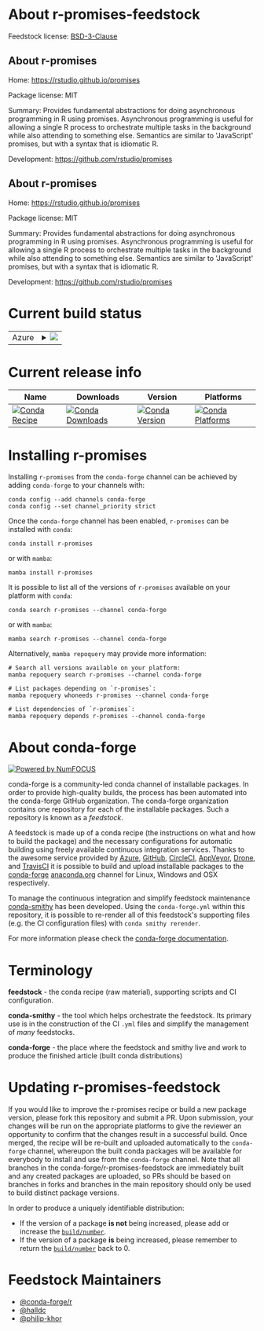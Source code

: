 About r-promises-feedstock
==========================

Feedstock license: [BSD-3-Clause](https://github.com/conda-forge/r-promises-feedstock/blob/main/LICENSE.txt)


About r-promises
----------------

Home: https://rstudio.github.io/promises

Package license: MIT

Summary: Provides fundamental abstractions for doing asynchronous programming in R using promises. Asynchronous programming is useful for allowing a single R process to orchestrate multiple tasks in the background while also attending to something else. Semantics are similar to 'JavaScript' promises, but with a syntax that is idiomatic R.

Development: https://github.com/rstudio/promises

About r-promises
----------------

Home: https://rstudio.github.io/promises

Package license: MIT

Summary: Provides fundamental abstractions for doing asynchronous programming in R using promises. Asynchronous programming is useful for allowing a single R process to orchestrate multiple tasks in the background while also attending to something else. Semantics are similar to 'JavaScript' promises, but with a syntax that is idiomatic R.

Development: https://github.com/rstudio/promises

Current build status
====================


<table>
    
  <tr>
    <td>Azure</td>
    <td>
      <details>
        <summary>
          <a href="https://dev.azure.com/conda-forge/feedstock-builds/_build/latest?definitionId=1468&branchName=main">
            <img src="https://dev.azure.com/conda-forge/feedstock-builds/_apis/build/status/r-promises-feedstock?branchName=main">
          </a>
        </summary>
        <table>
          <thead><tr><th>Variant</th><th>Status</th></tr></thead>
          <tbody><tr>
              <td>linux_64_r_base4.3</td>
              <td>
                <a href="https://dev.azure.com/conda-forge/feedstock-builds/_build/latest?definitionId=1468&branchName=main">
                  <img src="https://dev.azure.com/conda-forge/feedstock-builds/_apis/build/status/r-promises-feedstock?branchName=main&jobName=linux&configuration=linux%20linux_64_r_base4.3" alt="variant">
                </a>
              </td>
            </tr><tr>
              <td>linux_64_r_base4.4</td>
              <td>
                <a href="https://dev.azure.com/conda-forge/feedstock-builds/_build/latest?definitionId=1468&branchName=main">
                  <img src="https://dev.azure.com/conda-forge/feedstock-builds/_apis/build/status/r-promises-feedstock?branchName=main&jobName=linux&configuration=linux%20linux_64_r_base4.4" alt="variant">
                </a>
              </td>
            </tr><tr>
              <td>linux_aarch64_r_base4.3</td>
              <td>
                <a href="https://dev.azure.com/conda-forge/feedstock-builds/_build/latest?definitionId=1468&branchName=main">
                  <img src="https://dev.azure.com/conda-forge/feedstock-builds/_apis/build/status/r-promises-feedstock?branchName=main&jobName=linux&configuration=linux%20linux_aarch64_r_base4.3" alt="variant">
                </a>
              </td>
            </tr><tr>
              <td>linux_aarch64_r_base4.4</td>
              <td>
                <a href="https://dev.azure.com/conda-forge/feedstock-builds/_build/latest?definitionId=1468&branchName=main">
                  <img src="https://dev.azure.com/conda-forge/feedstock-builds/_apis/build/status/r-promises-feedstock?branchName=main&jobName=linux&configuration=linux%20linux_aarch64_r_base4.4" alt="variant">
                </a>
              </td>
            </tr><tr>
              <td>linux_ppc64le_r_base4.3</td>
              <td>
                <a href="https://dev.azure.com/conda-forge/feedstock-builds/_build/latest?definitionId=1468&branchName=main">
                  <img src="https://dev.azure.com/conda-forge/feedstock-builds/_apis/build/status/r-promises-feedstock?branchName=main&jobName=linux&configuration=linux%20linux_ppc64le_r_base4.3" alt="variant">
                </a>
              </td>
            </tr><tr>
              <td>linux_ppc64le_r_base4.4</td>
              <td>
                <a href="https://dev.azure.com/conda-forge/feedstock-builds/_build/latest?definitionId=1468&branchName=main">
                  <img src="https://dev.azure.com/conda-forge/feedstock-builds/_apis/build/status/r-promises-feedstock?branchName=main&jobName=linux&configuration=linux%20linux_ppc64le_r_base4.4" alt="variant">
                </a>
              </td>
            </tr><tr>
              <td>osx_64_r_base4.3</td>
              <td>
                <a href="https://dev.azure.com/conda-forge/feedstock-builds/_build/latest?definitionId=1468&branchName=main">
                  <img src="https://dev.azure.com/conda-forge/feedstock-builds/_apis/build/status/r-promises-feedstock?branchName=main&jobName=osx&configuration=osx%20osx_64_r_base4.3" alt="variant">
                </a>
              </td>
            </tr><tr>
              <td>osx_64_r_base4.4</td>
              <td>
                <a href="https://dev.azure.com/conda-forge/feedstock-builds/_build/latest?definitionId=1468&branchName=main">
                  <img src="https://dev.azure.com/conda-forge/feedstock-builds/_apis/build/status/r-promises-feedstock?branchName=main&jobName=osx&configuration=osx%20osx_64_r_base4.4" alt="variant">
                </a>
              </td>
            </tr><tr>
              <td>osx_arm64_r_base4.3</td>
              <td>
                <a href="https://dev.azure.com/conda-forge/feedstock-builds/_build/latest?definitionId=1468&branchName=main">
                  <img src="https://dev.azure.com/conda-forge/feedstock-builds/_apis/build/status/r-promises-feedstock?branchName=main&jobName=osx&configuration=osx%20osx_arm64_r_base4.3" alt="variant">
                </a>
              </td>
            </tr><tr>
              <td>osx_arm64_r_base4.4</td>
              <td>
                <a href="https://dev.azure.com/conda-forge/feedstock-builds/_build/latest?definitionId=1468&branchName=main">
                  <img src="https://dev.azure.com/conda-forge/feedstock-builds/_apis/build/status/r-promises-feedstock?branchName=main&jobName=osx&configuration=osx%20osx_arm64_r_base4.4" alt="variant">
                </a>
              </td>
            </tr><tr>
              <td>win_64_r_base4.3</td>
              <td>
                <a href="https://dev.azure.com/conda-forge/feedstock-builds/_build/latest?definitionId=1468&branchName=main">
                  <img src="https://dev.azure.com/conda-forge/feedstock-builds/_apis/build/status/r-promises-feedstock?branchName=main&jobName=win&configuration=win%20win_64_r_base4.3" alt="variant">
                </a>
              </td>
            </tr><tr>
              <td>win_64_r_base4.4</td>
              <td>
                <a href="https://dev.azure.com/conda-forge/feedstock-builds/_build/latest?definitionId=1468&branchName=main">
                  <img src="https://dev.azure.com/conda-forge/feedstock-builds/_apis/build/status/r-promises-feedstock?branchName=main&jobName=win&configuration=win%20win_64_r_base4.4" alt="variant">
                </a>
              </td>
            </tr>
          </tbody>
        </table>
      </details>
    </td>
  </tr>
</table>

Current release info
====================

| Name | Downloads | Version | Platforms |
| --- | --- | --- | --- |
| [![Conda Recipe](https://img.shields.io/badge/recipe-r--promises-green.svg)](https://anaconda.org/conda-forge/r-promises) | [![Conda Downloads](https://img.shields.io/conda/dn/conda-forge/r-promises.svg)](https://anaconda.org/conda-forge/r-promises) | [![Conda Version](https://img.shields.io/conda/vn/conda-forge/r-promises.svg)](https://anaconda.org/conda-forge/r-promises) | [![Conda Platforms](https://img.shields.io/conda/pn/conda-forge/r-promises.svg)](https://anaconda.org/conda-forge/r-promises) |

Installing r-promises
=====================

Installing `r-promises` from the `conda-forge` channel can be achieved by adding `conda-forge` to your channels with:

```
conda config --add channels conda-forge
conda config --set channel_priority strict
```

Once the `conda-forge` channel has been enabled, `r-promises` can be installed with `conda`:

```
conda install r-promises
```

or with `mamba`:

```
mamba install r-promises
```

It is possible to list all of the versions of `r-promises` available on your platform with `conda`:

```
conda search r-promises --channel conda-forge
```

or with `mamba`:

```
mamba search r-promises --channel conda-forge
```

Alternatively, `mamba repoquery` may provide more information:

```
# Search all versions available on your platform:
mamba repoquery search r-promises --channel conda-forge

# List packages depending on `r-promises`:
mamba repoquery whoneeds r-promises --channel conda-forge

# List dependencies of `r-promises`:
mamba repoquery depends r-promises --channel conda-forge
```


About conda-forge
=================

[![Powered by
NumFOCUS](https://img.shields.io/badge/powered%20by-NumFOCUS-orange.svg?style=flat&colorA=E1523D&colorB=007D8A)](https://numfocus.org)

conda-forge is a community-led conda channel of installable packages.
In order to provide high-quality builds, the process has been automated into the
conda-forge GitHub organization. The conda-forge organization contains one repository
for each of the installable packages. Such a repository is known as a *feedstock*.

A feedstock is made up of a conda recipe (the instructions on what and how to build
the package) and the necessary configurations for automatic building using freely
available continuous integration services. Thanks to the awesome service provided by
[Azure](https://azure.microsoft.com/en-us/services/devops/), [GitHub](https://github.com/),
[CircleCI](https://circleci.com/), [AppVeyor](https://www.appveyor.com/),
[Drone](https://cloud.drone.io/welcome), and [TravisCI](https://travis-ci.com/)
it is possible to build and upload installable packages to the
[conda-forge](https://anaconda.org/conda-forge) [anaconda.org](https://anaconda.org/)
channel for Linux, Windows and OSX respectively.

To manage the continuous integration and simplify feedstock maintenance
[conda-smithy](https://github.com/conda-forge/conda-smithy) has been developed.
Using the ``conda-forge.yml`` within this repository, it is possible to re-render all of
this feedstock's supporting files (e.g. the CI configuration files) with ``conda smithy rerender``.

For more information please check the [conda-forge documentation](https://conda-forge.org/docs/).

Terminology
===========

**feedstock** - the conda recipe (raw material), supporting scripts and CI configuration.

**conda-smithy** - the tool which helps orchestrate the feedstock.
                   Its primary use is in the construction of the CI ``.yml`` files
                   and simplify the management of *many* feedstocks.

**conda-forge** - the place where the feedstock and smithy live and work to
                  produce the finished article (built conda distributions)


Updating r-promises-feedstock
=============================

If you would like to improve the r-promises recipe or build a new
package version, please fork this repository and submit a PR. Upon submission,
your changes will be run on the appropriate platforms to give the reviewer an
opportunity to confirm that the changes result in a successful build. Once
merged, the recipe will be re-built and uploaded automatically to the
`conda-forge` channel, whereupon the built conda packages will be available for
everybody to install and use from the `conda-forge` channel.
Note that all branches in the conda-forge/r-promises-feedstock are
immediately built and any created packages are uploaded, so PRs should be based
on branches in forks and branches in the main repository should only be used to
build distinct package versions.

In order to produce a uniquely identifiable distribution:
 * If the version of a package **is not** being increased, please add or increase
   the [``build/number``](https://docs.conda.io/projects/conda-build/en/latest/resources/define-metadata.html#build-number-and-string).
 * If the version of a package **is** being increased, please remember to return
   the [``build/number``](https://docs.conda.io/projects/conda-build/en/latest/resources/define-metadata.html#build-number-and-string)
   back to 0.

Feedstock Maintainers
=====================

* [@conda-forge/r](https://github.com/orgs/conda-forge/teams/r/)
* [@halldc](https://github.com/halldc/)
* [@philip-khor](https://github.com/philip-khor/)

